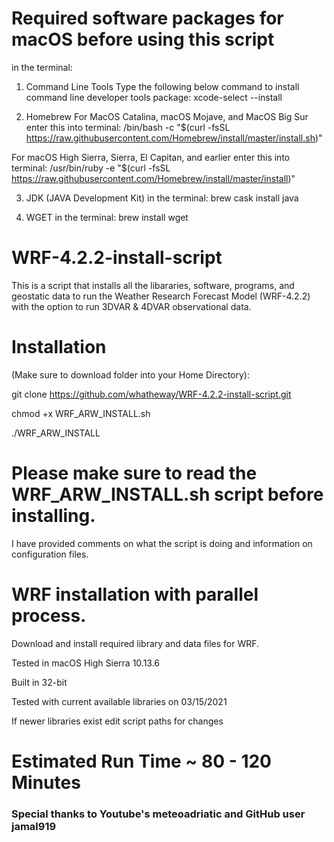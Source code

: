 # Required software packages for macOS before using this script
in the terminal:

1. Command Line Tools
Type the following below command to install command line developer tools package:
xcode-select --install

2. Homebrew
For MacOS Catalina, macOS Mojave, and MacOS Big Sur enter this into terminal:
/bin/bash -c "$(curl -fsSL https://raw.githubusercontent.com/Homebrew/install/master/install.sh)"

For macOS High Sierra, Sierra, El Capitan, and earlier enter this into terminal:
/usr/bin/ruby -e "$(curl -fsSL https://raw.githubusercontent.com/Homebrew/install/master/install)"

3. JDK (JAVA Development Kit) 
in the terminal:
brew cask install java

 
4. WGET
in the terminal:
brew install wget




# WRF-4.2.2-install-script
This is a script that installs all the libararies, software, programs, and geostatic data to run the Weather Research Forecast Model (WRF-4.2.2) with the option to run 3DVAR & 4DVAR observational data. 

# Installation 
(Make sure to download folder into your Home Directory):

git clone https://github.com/whatheway/WRF-4.2.2-install-script.git

chmod +x WRF_ARW_INSTALL.sh

./WRF_ARW_INSTALL

# Please make sure to read the WRF_ARW_INSTALL.sh script before installing.  
I have provided comments on what the script is doing and information on configuration files.


# WRF installation with parallel process.

Download and install required library and data files for WRF.

Tested in macOS High Sierra 10.13.6

Built in 32-bit

Tested with current available libraries on 03/15/2021

If newer libraries exist edit script paths for changes

# Estimated Run Time ~ 80 - 120 Minutes
### Special thanks to  Youtube's meteoadriatic and GitHub user jamal919
